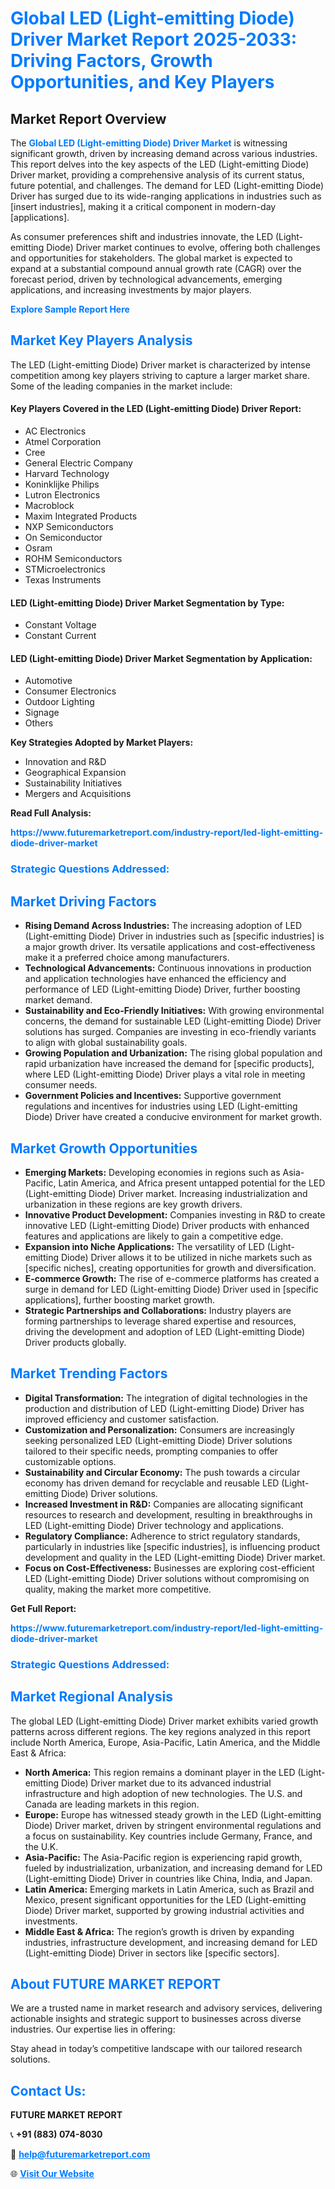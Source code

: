 <h1 style="color: #007BFF;">Global LED (Light-emitting Diode) Driver Market Report 2025-2033: Driving Factors, Growth Opportunities, and Key Players</h1>

<section id="overview">
<h2>Market Report Overview</h2>
<p>The <a href="https://www.futuremarketreport.com/industry-report/led-light-emitting-diode-driver-market" style="color: #007BFF; text-decoration: none;"><strong>Global LED (Light-emitting Diode) Driver Market</strong></a> is witnessing significant growth, driven by increasing demand across various industries. This report delves into the key aspects of the LED (Light-emitting Diode) Driver market, providing a comprehensive analysis of its current status, future potential, and challenges. The demand for LED (Light-emitting Diode) Driver has surged due to its wide-ranging applications in industries such as [insert industries], making it a critical component in modern-day [applications].</p>
<p>As consumer preferences shift and industries innovate, the LED (Light-emitting Diode) Driver market continues to evolve, offering both challenges and opportunities for stakeholders. The global market is expected to expand at a substantial compound annual growth rate (CAGR) over the forecast period, driven by technological advancements, emerging applications, and increasing investments by major players.</p>
</section>

<section id="overview">
<p><a href="https://www.futuremarketreport.com/request-sample/reportId=46477" style="color: #007BFF; text-decoration: none;"><strong>Explore Sample Report Here</strong></a></p>
</section>

<section id="key-players">
<h2 style="color: #007BFF;">Market Key Players Analysis</h2>
<p>The LED (Light-emitting Diode) Driver market is characterized by intense competition among key players striving to capture a larger market share. Some of the leading companies in the market include:</p>
<h4>Key Players Covered in the LED (Light-emitting Diode) Driver Report:</h4>
<ul><li>AC Electronics</li><li>Atmel Corporation</li><li>Cree</li><li>General Electric Company</li><li>Harvard Technology</li><li>Koninklijke Philips</li><li>Lutron Electronics</li><li>Macroblock</li><li>Maxim Integrated Products</li><li>NXP Semiconductors</li><li>On Semiconductor</li><li>Osram</li><li>ROHM Semiconductors</li><li>STMicroelectronics</li><li>Texas Instruments</li></ul>
<h4>LED (Light-emitting Diode) Driver Market Segmentation by Type:</h4>
<ul><li>Constant Voltage</li><li>Constant Current</li></ul>

<h4>LED (Light-emitting Diode) Driver Market Segmentation by Application:</h4>
<ul><li>Automotive</li><li>Consumer Electronics</li><li>Outdoor Lighting</li><li>Signage</li><li>Others</li></ul>
<p><strong>Key Strategies Adopted by Market Players:</strong></p>
<ul>
<li>Innovation and R&D</li>
<li>Geographical Expansion</li>
<li>Sustainability Initiatives</li>
<li>Mergers and Acquisitions</li>
</ul>
</section>

<section>
<p><strong>Read Full Analysis: </strong></p><a href="https://www.futuremarketreport.com/industry-report/led-light-emitting-diode-driver-market" style="color: #007BFF; text-decoration: none;"><strong>https://www.futuremarketreport.com/industry-report/led-light-emitting-diode-driver-market</strong></a>
<h3 style="color: #007BFF;">Strategic Questions Addressed:</h3>
</section>

<section id="driving-factors">
<h2 style="color: #007BFF;">Market Driving Factors</h2>
<ul>
<li><strong>Rising Demand Across Industries:</strong> The increasing adoption of LED (Light-emitting Diode) Driver in industries such as [specific industries] is a major growth driver. Its versatile applications and cost-effectiveness make it a preferred choice among manufacturers.</li>
<li><strong>Technological Advancements:</strong> Continuous innovations in production and application technologies have enhanced the efficiency and performance of LED (Light-emitting Diode) Driver, further boosting market demand.</li>
<li><strong>Sustainability and Eco-Friendly Initiatives:</strong> With growing environmental concerns, the demand for sustainable LED (Light-emitting Diode) Driver solutions has surged. Companies are investing in eco-friendly variants to align with global sustainability goals.</li>
<li><strong>Growing Population and Urbanization:</strong> The rising global population and rapid urbanization have increased the demand for [specific products], where LED (Light-emitting Diode) Driver plays a vital role in meeting consumer needs.</li>
<li><strong>Government Policies and Incentives:</strong> Supportive government regulations and incentives for industries using LED (Light-emitting Diode) Driver have created a conducive environment for market growth.</li>
</ul>
</section>

<section id="growth-opportunities">
<h2 style="color: #007BFF;">Market Growth Opportunities</h2>
<ul>
<li><strong>Emerging Markets:</strong> Developing economies in regions such as Asia-Pacific, Latin America, and Africa present untapped potential for the LED (Light-emitting Diode) Driver market. Increasing industrialization and urbanization in these regions are key growth drivers.</li>
<li><strong>Innovative Product Development:</strong> Companies investing in R&D to create innovative LED (Light-emitting Diode) Driver products with enhanced features and applications are likely to gain a competitive edge.</li>
<li><strong>Expansion into Niche Applications:</strong> The versatility of LED (Light-emitting Diode) Driver allows it to be utilized in niche markets such as [specific niches], creating opportunities for growth and diversification.</li>
<li><strong>E-commerce Growth:</strong> The rise of e-commerce platforms has created a surge in demand for LED (Light-emitting Diode) Driver used in [specific applications], further boosting market growth.</li>
<li><strong>Strategic Partnerships and Collaborations:</strong> Industry players are forming partnerships to leverage shared expertise and resources, driving the development and adoption of LED (Light-emitting Diode) Driver products globally.</li>
</ul>
</section>

<section id="trending-factors">
<h2 style="color: #007BFF;">Market Trending Factors</h2>
<ul>
<li><strong>Digital Transformation:</strong> The integration of digital technologies in the production and distribution of LED (Light-emitting Diode) Driver has improved efficiency and customer satisfaction.</li>
<li><strong>Customization and Personalization:</strong> Consumers are increasingly seeking personalized LED (Light-emitting Diode) Driver solutions tailored to their specific needs, prompting companies to offer customizable options.</li>
<li><strong>Sustainability and Circular Economy:</strong> The push towards a circular economy has driven demand for recyclable and reusable LED (Light-emitting Diode) Driver solutions.</li>
<li><strong>Increased Investment in R&D:</strong> Companies are allocating significant resources to research and development, resulting in breakthroughs in LED (Light-emitting Diode) Driver technology and applications.</li>
<li><strong>Regulatory Compliance:</strong> Adherence to strict regulatory standards, particularly in industries like [specific industries], is influencing product development and quality in the LED (Light-emitting Diode) Driver market.</li>
<li><strong>Focus on Cost-Effectiveness:</strong> Businesses are exploring cost-efficient LED (Light-emitting Diode) Driver solutions without compromising on quality, making the market more competitive.</li>
</ul>
</section>

<section>
<p><strong>Get Full Report: </strong></p><a href="https://www.futuremarketreport.com/industry-report/led-light-emitting-diode-driver-market" style="color: #007BFF; text-decoration: none;"><strong>https://www.futuremarketreport.com/industry-report/led-light-emitting-diode-driver-market</strong></a>
<h3 style="color: #007BFF;">Strategic Questions Addressed:</h3>
</section>


<section id="regional-analysis">
<h2 style="color: #007BFF;">Market Regional Analysis</h2>
<p>The global LED (Light-emitting Diode) Driver market exhibits varied growth patterns across different regions. The key regions analyzed in this report include North America, Europe, Asia-Pacific, Latin America, and the Middle East & Africa:</p>
<ul>
<li><strong>North America:</strong> This region remains a dominant player in the LED (Light-emitting Diode) Driver market due to its advanced industrial infrastructure and high adoption of new technologies. The U.S. and Canada are leading markets in this region.</li>
<li><strong>Europe:</strong> Europe has witnessed steady growth in the LED (Light-emitting Diode) Driver market, driven by stringent environmental regulations and a focus on sustainability. Key countries include Germany, France, and the U.K.</li>
<li><strong>Asia-Pacific:</strong> The Asia-Pacific region is experiencing rapid growth, fueled by industrialization, urbanization, and increasing demand for LED (Light-emitting Diode) Driver in countries like China, India, and Japan.</li>
<li><strong>Latin America:</strong> Emerging markets in Latin America, such as Brazil and Mexico, present significant opportunities for the LED (Light-emitting Diode) Driver market, supported by growing industrial activities and investments.</li>
<li><strong>Middle East & Africa:</strong> The region’s growth is driven by expanding industries, infrastructure development, and increasing demand for LED (Light-emitting Diode) Driver in sectors like [specific sectors].</li>
</ul>
</section>

<footer>
<h2 style="color: #007BFF;">About FUTURE MARKET REPORT</h2>
<p>We are a trusted name in market research and advisory services, delivering actionable insights and strategic support to businesses across diverse industries. Our expertise lies in offering:</p>

<p>Stay ahead in today’s competitive landscape with our tailored research solutions.</p>

<h2 style="color: #007BFF;">Contact Us:</h2>
<p><strong>FUTURE MARKET REPORT</strong></p>
<p>📞 <strong>+91 (883) 074-8030</strong></p>
<p>📧 <strong><a href="mailto:help@futuremarketreport.com" style="color: #007BFF;">help@futuremarketreport.com</a></strong></p>
<p>🌐 <strong><a href="https://www.futuremarketreport.com/" style="color: #007BFF;">Visit Our Website</a></strong></p>
</footer>